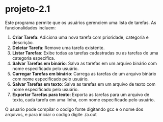 # projeto-2.1
Este programa permite que os usuários gerenciem uma lista de tarefas. As funcionalidades incluem:

1. **Criar Tarefa**: Adiciona uma nova tarefa com prioridade, categoria e descrição.
2. **Deletar Tarefa**: Remove uma tarefa existente.
3. **Listar Tarefas**: Exibe todas as tarefas cadastradas ou as tarefas de uma categoria específica.
4. **Salvar Tarefas em binário**: Salva as tarefas em um arquivo binário com nome especificado pelo usuário.
5. **Carregar Tarefas em binário**: Carrega as tarefas de um arquivo binário com nome especificado pelo usuário.
6. **Salvar Tarefas em texto**: Salva as tarefas em um arquivo de texto com nome especificado pelo usuário.
7. **Exportar Tarefas para texto**: Exporta as tarefas para um arquivo de texto, cada tarefa em uma linha, com nome especificado pelo usuário.


O usuario pode compilar o codigo fonte digitando gcc e o nome dos arquivos, e para iniciar o codigo digite ./a.out


